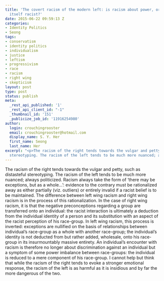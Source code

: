 ```yaml
---
title: 'The covert racism of the modern left: is racism about power, or is this thesis
  itself racist?'
date: 2015-06-22 09:59:13 Z
categories:
- Identity Politics
- Seong
tags:
- conservatism
- identity politics
- individualism
- justice
- leftism
- progressivism
- race
- racism
- right wing
- skepticism
layout: post
type: post
status: publish
meta:
  _rest_api_published: '1'
  _rest_api_client_id: "-1"
  _thumbnail_id: '151'
  _publicize_job_id: '11916254980'
author:
  login: crouchingrooster
  email: crouchingrooster@hotmail.com
  display_name: S. Y. Her
  first_name: Seong
  last_name: Her
excerpt: "<p>The racism of the right tends towards the vulgar and petty, such as distasteful
  stereotyping. The racism of the left tends to be much more nuanced; always politicized.</p>"
---
```


<p>The racism of the right tends towards the vulgar and petty, such as distasteful stereotyping. The racism of the left tends to be much more nuanced; always politicized. Racism always take the form of ‘there may be exceptions, but as a whole…’: evidence to the contrary must be rationalized away as either partially (viz. outliers) or entirely invalid if a racist belief is to be maintained. The difference between left wing racism and right wing racism is in the process of this rationalization. In the case of right wing racism, it is that the negative preconceptions regarding a group are transferred onto an individual: the racist interaction is ultimately a deduction from the individual identity of a person and its substitution with an aspect of the racist perception of his race-group. In left wing racism, this process is inverted: exceptions are nullified on the basis of relationships between individual’s race-group as a whole with another race-group; the individual’s identity is not deducted from but rather added, wholesale, onto his race-group in its insurmountably massive entirety. An individual’s encounter with racism is therefore no longer about discrimination against an individual but a symptom of some power imbalance between race-groups: the individual is reduced to a mere component of his race-group. I cannot help but think that while the racism of the right tends to evoke a stronger emotional response, the racism of the left is as harmful as it is insidious and by far the more dangerous of the two.</p>
